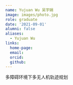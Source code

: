 ```yaml
---
name: Yujuan Wu 吴宇娟
image: images/photo.jpg
role: graduate
date: '2021-09-01'
alumni: false
aliases:
  - Yujuan Wu
links:
  home-page: 
  email: 
  orcid: 
  github: 
---
```


多障碍环境下多无人机轨迹规划
